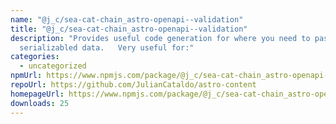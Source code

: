 ```yaml
---
name: "@j_c/sea-cat-chain_astro-openapi--validation"
title: "@j_c/sea-cat-chain_astro-openapi--validation"
description: "Provides useful code generation for where you need to pass
  serializabled data.   Very useful for:"
categories:
  - uncategorized
npmUrl: https://www.npmjs.com/package/@j_c/sea-cat-chain_astro-openapi--validation
repoUrl: https://github.com/JulianCataldo/astro-content
homepageUrl: https://www.npmjs.com/package/@j_c/sea-cat-chain_astro-openapi--validation
downloads: 25
---
```


